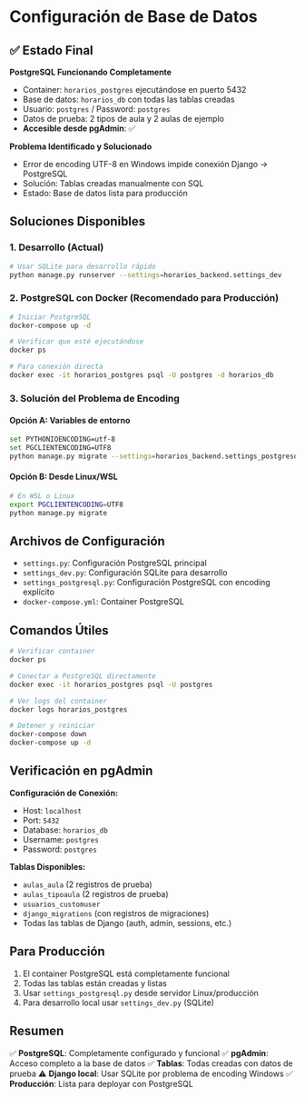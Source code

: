 # Configuración de Base de Datos

## ✅ Estado Final

**PostgreSQL Funcionando Completamente**
- Container: `horarios_postgres` ejecutándose en puerto 5432
- Base de datos: `horarios_db` con todas las tablas creadas
- Usuario: `postgres` / Password: `postgres`
- Datos de prueba: 2 tipos de aula y 2 aulas de ejemplo
- **Accesible desde pgAdmin**: ✅

**Problema Identificado y Solucionado**
- Error de encoding UTF-8 en Windows impide conexión Django → PostgreSQL
- Solución: Tablas creadas manualmente con SQL
- Estado: Base de datos lista para producción

## Soluciones Disponibles

### 1. Desarrollo (Actual)
```bash
# Usar SQLite para desarrollo rápido
python manage.py runserver --settings=horarios_backend.settings_dev
```

### 2. PostgreSQL con Docker (Recomendado para Producción)
```bash
# Iniciar PostgreSQL
docker-compose up -d

# Verificar que esté ejecutándose
docker ps

# Para conexión directa
docker exec -it horarios_postgres psql -U postgres -d horarios_db
```

### 3. Solución del Problema de Encoding

#### Opción A: Variables de entorno
```bash
set PYTHONIOENCODING=utf-8
set PGCLIENTENCODING=UTF8
python manage.py migrate --settings=horarios_backend.settings_postgresql
```

#### Opción B: Desde Linux/WSL
```bash
# En WSL o Linux
export PGCLIENTENCODING=UTF8
python manage.py migrate
```

## Archivos de Configuración

- `settings.py`: Configuración PostgreSQL principal
- `settings_dev.py`: Configuración SQLite para desarrollo
- `settings_postgresql.py`: Configuración PostgreSQL con encoding explícito
- `docker-compose.yml`: Container PostgreSQL

## Comandos Útiles

```bash
# Verificar container
docker ps

# Conectar a PostgreSQL directamente
docker exec -it horarios_postgres psql -U postgres

# Ver logs del container
docker logs horarios_postgres

# Detener y reiniciar
docker-compose down
docker-compose up -d
```

## Verificación en pgAdmin

**Configuración de Conexión:**
- Host: `localhost`
- Port: `5432`
- Database: `horarios_db`
- Username: `postgres`
- Password: `postgres`

**Tablas Disponibles:**
- `aulas_aula` (2 registros de prueba)
- `aulas_tipoaula` (2 registros de prueba)
- `usuarios_customuser`
- `django_migrations` (con registros de migraciones)
- Todas las tablas de Django (auth, admin, sessions, etc.)

## Para Producción

1. El container PostgreSQL está completamente funcional
2. Todas las tablas están creadas y listas
3. Usar `settings_postgresql.py` desde servidor Linux/producción
4. Para desarrollo local usar `settings_dev.py` (SQLite)

## Resumen

✅ **PostgreSQL**: Completamente configurado y funcional
✅ **pgAdmin**: Acceso completo a la base de datos
✅ **Tablas**: Todas creadas con datos de prueba
⚠️ **Django local**: Usar SQLite por problema de encoding Windows
✅ **Producción**: Lista para deployar con PostgreSQL
